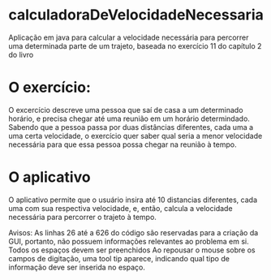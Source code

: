 # calculadoraDeVelocidadeNecessaria
Aplicação em java para calcular a velocidade necessária para percorrer uma determinada parte de um trajeto, baseada no exercício 11 do capítulo 2 do livro

# O exercício:
O excercício descreve uma pessoa que saí de casa a um determinado horário, e precisa chegar até uma reunião em um horário determindado. Sabendo que a pessoa passa por duas distâncias diferentes, cada uma a uma certa velocidade, o exercício quer saber qual seria a menor velocidade necessária para que essa pessoa possa chegar na reunião à tempo.

# O aplicativo
O aplicativo permite que o usuário insira até 10 distancias diferentes, cada uma com sua respectiva velocidade, e, então, calcula a velocidade necessária para percorrer o trajeto à tempo.

Avisos:
As linhas 26 até a 626 do código são reservadas para a criação da GUI, portanto, não possuem informações relevantes ao problema em si.
Todos os espaços devem ser preenchidos
Ao repousar o mouse sobre os campos de digitação, uma tool tip aparece, indicando qual tipo de informação deve ser inserida no espaço.
